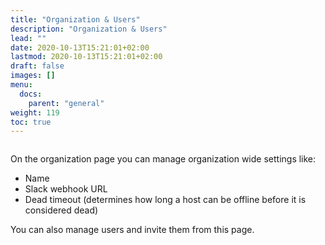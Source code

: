 ```yaml
---
title: "Organization & Users"
description: "Organization & Users"
lead: ""
date: 2020-10-13T15:21:01+02:00
lastmod: 2020-10-13T15:21:01+02:00
draft: false
images: []
menu:
  docs:
    parent: "general"
weight: 119
toc: true
---
```


<a href="/images/organization.png" target=_blank><img src="/images/organization.png" alt="" class="img-fluid rounded"/></a>

On the organization page you can manage organization wide settings like:

* Name
* Slack webhook URL
* Dead timeout (determines how long a host can be offline before it is considered dead)

You can also manage users and invite them from this page.
